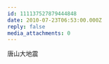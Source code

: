 ```yaml
---
id: 111137527879444848
date: 2010-07-23T06:53:00.000Z
reply: false
media_attachments: 0
---
```


唐山大地震 ​​​​

